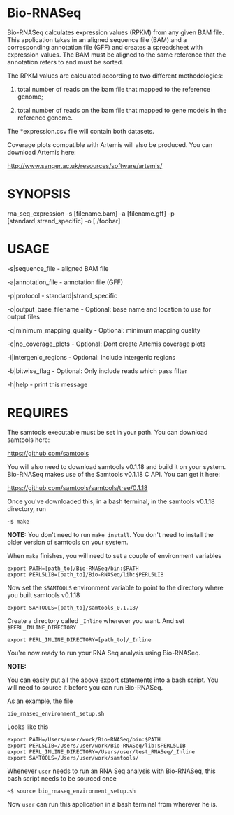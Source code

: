 Bio-RNASeq
==========

Bio-RNASeq calculates expression values (RPKM) from any given BAM file.  
This application takes in an aligned sequence file (BAM) and a corresponding annotation file (GFF) and creates a spreadsheet with expression values.
The BAM must be aligned to the same reference that the annotation refers to and must be sorted.

The RPKM values are calculated according to two different methodologies:

1) total number of reads on the bam file that mapped to the reference genome;

2) total number of reads on the bam file that mapped to gene models in the reference genome.

The *expression.csv file will contain both datasets. 

Coverage plots compatible with Artemis will also be produced. You can download Artemis here:

http://www.sanger.ac.uk/resources/software/artemis/
 
  

SYNOPSIS
========

rna_seq_expression -s [filename.bam] -a [filename.gff] -p [standard|strand_specific] -o [./foobar]

USAGE
=====

-s|sequence_file             - aligned BAM file

-a|annotation_file           - annotation file (GFF)

-p|protocol                  - standard|strand_specific

-o|output_base_filename      - Optional: base name and location to use for output files

-q|minimum_mapping_quality   - Optional: minimum mapping quality

-c|no_coverage_plots         - Optional: Dont create Artemis coverage plots

-i|intergenic_regions        - Optional: Include intergenic regions

-b|bitwise_flag              - Optional: Only include reads which pass filter

-h|help                    - print this message


REQUIRES
========

The samtools executable must be set in your path. You can download samtools here:

https://github.com/samtools


You will also need to download samtools v0.1.18 and build it on your system. Bio-RNASeq makes use of the Samtools v0.1.18 C API. You can get it here:

https://github.com/samtools/samtools/tree/0.1.18

Once you've downloaded this, in a bash terminal, in the samtools v0.1.18 directory, run

	~$ make

__NOTE:__ You don't need to run `make install`. You don't need to install the older version of samtools on your system.

When `make` finishes, you will need to set a couple of environment variables

	export PATH=[path_to]/Bio-RNASeq/bin:$PATH
	export PERL5LIB=[path_to]/Bio-RNASeq/lib:$PERL5LIB
	
Now set the `$SAMTOOLS` environment variable to point to the directory where you built samtools v0.1.18

	export SAMTOOLS=[path_to]/samtools_0.1.18/


Create a directory called  `_Inline` wherever you want. And set `$PERL_INLINE_DIRECTORY`

	export PERL_INLINE_DIRECTORY=[path_to]/_Inline

You're now ready to run your RNA Seq analysis using Bio-RNASeq.


__NOTE:__

You can easily put all the above export statements into a bash script. You will need to source it before you can run Bio-RNASeq.

As an example, the file

	bio_rnaseq_environment_setup.sh	

Looks like this

	export PATH=/Users/user/work/Bio-RNASeq/bin:$PATH
	export PERL5LIB=/Users/user/work/Bio-RNASeq/lib:$PERL5LIB
	export PERL_INLINE_DIRECTORY=/Users/user/test_RNASeq/_Inline
	export SAMTOOLS=/Users/user/work/samtools/

Whenever `user` needs to run an RNA Seq analysis with Bio-RNASeq,  this bash script needs to be sourced once

	~$ source bio_rnaseq_environment_setup.sh

Now `user` can run this application in a bash terminal from wherever he is.